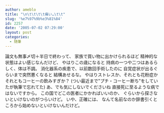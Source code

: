 ```yaml
---
author: ameblo
title: "\n\t\t\t\t痛い…\t\t"
slug: '%e7%97%9b%e3%81%84'
id: 2257
date: '2005-07-02 07:29:00'
layout: post
categories:
  - 随筆
---
```


論文も無事〆切＋半日で終わって、 家族で買い物に出かけられるほど 精神的な状態はよい感じなんだけど、 やはりこの歳になると 持病の一つや二つはあるらしく、体は不調。 消化器系の疾患で、以前数回手術したのに 自覚症状が出るぐらいまで突然悪くなると 結構あせるな。 やはりストレスか、それとも花粉症か それともコーヒーの飲みすぎか？ (つい最近まで"プチ・コーヒー断ち"をしていたが執筆で忘れてた) あ、でも気にしないでくださいね 直接死に至るような病ではないですから。 この国でどこの医者にかかればいいのか、 ぐらいから探さないといけないのがつらいけど。 いや、正確には、 なんて名前なのか辞書引くところから始めないといけないんだけど。